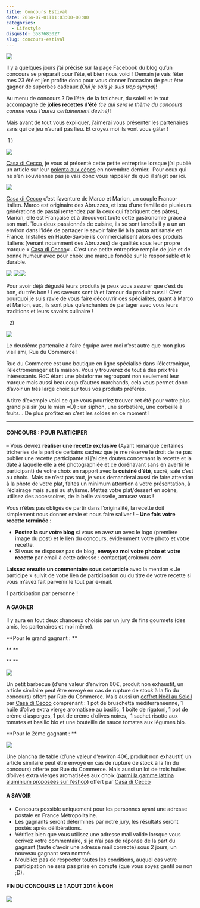 ```yaml
---
title: Concours Estival
date: 2014-07-01T11:03:00+00:00
categories:
  - Lifestyle
disqusId: 3587683027
slug: concours-estival
---
```


![](http://www.crokmou.com/wp-content/uploads/2014/07/concours-ete11.jpg)

Il y a quelques jours j’ai précisé sur la page Facebook du blog qu’un concours se préparait pour l’été, et bien nous voici ! Demain je vais fêter mes 23 été et j’en profite donc pour vous donner l’occasion de peut être gagner de superbes cadeaux _(Oui je sais je suis trop sympa)_!

Au menu de concours ? De l’été, de la fraicheur, du soleil et le tout accompagné de **jolies recettes d’été** _(ce qui sera le thème du concours comme vous l’aurez certainement deviné)_!

Mais avant de tout vous expliquer, j’aimerai vous présenter les partenaires sans qui ce jeu n’aurait pas lieu. Et croyez moi ils vont vous gâter !

 1 )

![](http://www.crokmou.com/wp-content/uploads/2014/07/logo1.png)

  [Casa di Cecco](http://www.casadicecco.com/), je vous ai présenté cette petite entreprise lorsque j’ai publié un article sur leur [polenta aux cèpes](http://www.crokmou.com/2013/11/polenta-aux-cepes-casa-di-cecco.html) en novembre dernier.  Pour ceux qui ne s’en souviennes pas je vais donc vous rappeler de quoi il s’agit par ici.

![](http://www.crokmou.com/wp-content/uploads/2014/07/1391622_544453588962730_1728755809_n1.jpg)

[Casa di Cecco](http://www.casadicecco.com/) c’est l’aventure de Marco et Marion, un couple Franco-Italien. Marco est originaire des Abruzzes, et issu d’une famille de plusieurs générations de pastai (entendez par là ceux qui fabriquent des pâtes), Marion, elle est Française et à découvert toute cette gastronomie grâce à son mari. Tous deux passionnés de cuisine, ils se sont lancés il y a un an environ dans l’idée de partager le savoir faire lié à la pasta artisanale en France. Installés en Haute-Savoie ils commercialisent alors des produits Italiens (venant notamment des Abruzzes) de qualités sous leur propre marque « [Casa di Cecco](http://www.casadicecco.com/)« . C’est une petite entreprise remplie de joie et de bonne humeur avec pour choix une marque fondée sur le responsable et le durable.

![](https://scontent-b-cdg.xx.fbcdn.net/hphotos-xpa1/v/t1.0-9/p720x720/1011787_590582971016458_1522725117_n.jpg?oh=e179f2edd7a3132bf9c9b3cec6ac1a1e&oe=542F7EF8) ![](https://scontent-a-cdg.xx.fbcdn.net/hphotos-prn2/t1.0-9/1507176_570559786352110_2018219518_n.jpg)![](https://fbcdn-sphotos-g-a.akamaihd.net/hphotos-ak-frc3/t1.0-9/p720x720/1488313_579012632173492_1191050216_n.jpg)

Pour avoir déjà dégusté leurs produits je peux vous assurer que c’est du bon, du très bon ! Les saveurs sont là et l’amour du produit aussi ! C’est pourquoi je suis ravie de vous faire découvrir ces spécialités, quant à Marco et Marion, eux, ils sont plus qu’enchantés de partager avec vous leurs traditions et leurs savoirs culinaire !

  2)

![](http://www.crokmou.com/wp-content/uploads/2014/07/nouveau-logo-rue-du-commerce-e1383845291399-300x1661-300x166.jpg)

Le deuxième partenaire à faire équipe avec moi n’est autre que mon plus vieil ami, Rue du Commerce !

Rue du Commerce est une boutique en ligne spécialisé dans l’électronique, l’électroménager et la maison. Vous y trouverez de tout à des prix très intéressants. RdC étant une plateforme regroupant non seulement leur marque mais aussi beaucoup d’autres marchands, cela vous permet donc d’avoir un très large choix sur tous vos produits préférés.

A titre d’exemple voici ce que vous pourriez trouver cet été pour votre plus grand plaisir (ou le mien =D) : un siphon, une sorbetière, une corbeille à fruits… De plus profitez en c’est les soldes en ce moment !

_______________________________

#### CONCOURS : POUR PARTICIPER

– Vous devrez **réaliser une recette exclusive** (Ayant remarqué certaines tricheries de la part de certains sachez que je me réserve le droit de ne pas publier une recette participante si j’ai des doutes concernant la recette et la date à laquelle elle a été photographiée et ce dorénavant sans en avertir le participant) de votre choix en rapport avec la **cuisiné d’été**, sucré, salé c’est au choix.  Mais ce n’est pas tout, je vous demanderai aussi de faire attention à la photo de votre plat, faites un minimum attention à votre présentation, à l’éclairage mais aussi au stylisme. Mettez votre plat/dessert en scène, utilisez des accessoires, de la belle vaisselle, amusez vous !

Vous n’êtes pas obligés de partir dans l’originalité, la recette doit simplement nous donner envie et nous faire saliver ! – **Une fois votre recette terminée** :

*   **Postez la sur votre blog** si vous en avez un avec le logo (première image du post) et le lien du concours, évidemment votre photo et votre recette.
*   Si vous ne disposez pas de blog, **envoyez moi votre photo et votre recette** par email à cette adresse : contact(at)crokmou.com

**Laissez ensuite un commentaire sous cet article** avec la mention « Je participe » suivit de votre lien de participation ou du titre de votre recette si vous m’avez fait parvenir le tout par e-mail.

1 participation par personne !

#### A GAGNER

Il y aura en tout deux chanceux choisis par un jury de fins gourmets (des amis, les partenaires et moi même).

**Pour le grand gagnant : **

** **

** **

![](http://www.crokmou.com/wp-content/uploads/2014/07/lot-1-casa-di-cecco-rue-du-commerce-300x1201-300x120.jpg)

Un petit barbecue (d’une valeur d’environ 60€, produit non exhaustif, un article similaire peut être envoyé en cas de rupture de stock à la fin du concours) offert par Rue du Commerce. Mais aussi un [coffret Noël au Soleil](http://www.casadicecco.com/shop/fr/paniers-gourmands/136-coffr.html) par [Casa di Cecco](http://www.casadicecco.com/) comprenant : 1 pot de bruschetta méditerranéenne, 1 huile d’olive extra vierge aromatisée au basilic, 1 boite de rigatoni, 1 pot de crème d’asperges, 1 pot de crème d’olives noires,  1 sachet risotto aux tomates et basilic bio et une bouteille de sauce tomates aux légumes bio.

**Pour le 2ème gagnant : **

![](http://www.crokmou.com/wp-content/uploads/2014/07/lot-2-casa-di-cecco-rue-du-commerce-300x1201-300x120.jpg)

Une plancha de table (d’une valeur d’environ 40€, produit non exhaustif, un article similaire peut être envoyé en cas de rupture de stock à la fin du concours) offerte par Rue du Commerce. Mais aussi un lot de trois huiles d’olives extra vierges aromatisées aux choix ([parmi la gamme lattina aluminium proposées sur l’eshop](http://www.casadicecco.com/shop/fr/6-huiles-et-sels)) offert par [Casa di Cecco](http://www.casadicecco.com/)

#### A SAVOIR

*   Concours possible uniquement pour les personnes ayant une adresse postale en France Métropolitaine.
*   Les gagnants seront déterminés par notre jury, les résultats seront postés après délibérations.
*   Vérifiez bien que vous utilisez une adresse mail valide lorsque vous écrivez votre commentaire, si je n’ai pas de réponse de la part du gagnant (faute d’avoir une adresse mail correcte) sous 2 jours, un nouveau gagnant sera nommé.
*   N’oubliez pas de respecter toutes les conditions, auquel cas votre participation ne sera pas prise en compte (que vous soyez gentil ou non ;D).

#### FIN DU CONCOURS LE 1 AOUT 2014 À 00H

![](http://www.crokmou.com/wp-content/uploads/2014/07/crab51.gif)

